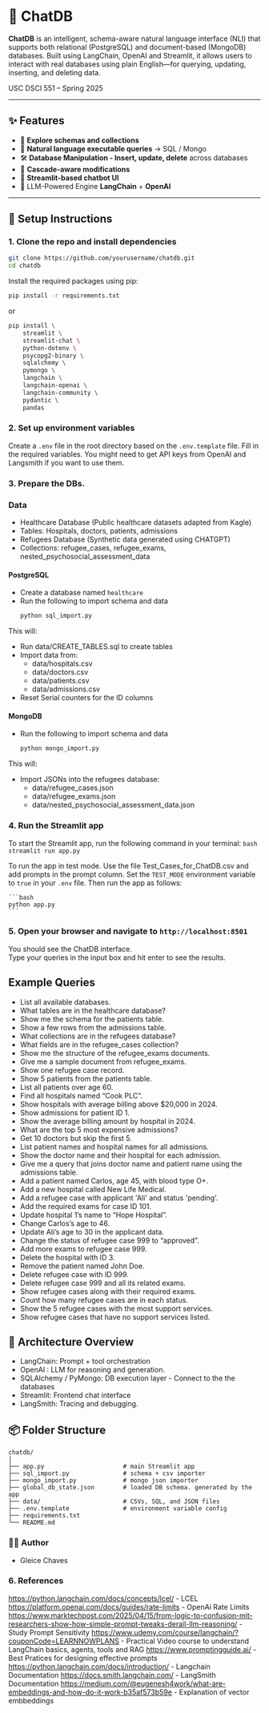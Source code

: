 # 🔺 ChatDB

**ChatDB**  is an intelligent, schema-aware natural language interface (NLI) that supports both relational (PostgreSQL) and document-based (MongoDB) databases. Built using LangChain, OpenAI and Streamlit, it allows users to interact with real databases using plain English—for querying, updating, inserting, and deleting data.

USC DSCI 551 – Spring 2025

---

## ✨ Features

- 🔎 **Explore schemas and collections**
- 🤖 **Natural language executable queries** → SQL / Mongo
- 🛠️ **Database Manipulation - Insert, update, delete** across databases
- 🔄 **Cascade-aware modifications**
- 💬 **Streamlit-based chatbot UI**
- 🧠 LLM-Powered Engine **LangChain** + **OpenAI** 

---

## 🚀 Setup Instructions

### 1. Clone the repo and install dependencies

```bash
git clone https://github.com/yourusername/chatdb.git
cd chatdb
```

Install the required packages using pip:

```bash
pip install -r requirements.txt
```
or 
```bash
pip install \
    streamlit \
    streamlit-chat \
    python-dotenv \
    psycopg2-binary \
    sqlalchemy \
    pymongo \
    langchain \
    langchain-openai \
    langchain-community \
    pydantic \
    pandas
```

### 2. Set up environment variables

Create a `.env` file in the root directory based on the `.env.template` file. Fill in the required variables. 
You might need to get API keys from OpenAI and Langsmith if you want to use them.

### 3. Prepare the DBs. 

### Data 
- Healthcare Database (Public healthcare datasets adapted from Kagle)
- Tables: Hospitals, doctors, patients, admissions
- Refugees Database (Synthetic data generated using CHATGPT)
- Collections: refugee_cases, refugee_exams, nested_psychosocial_assessment_data


#### **PostgreSQL**
- Create a database named `healthcare`
- Run the following to import schema and data
    ```bash
    python sql_import.py
    ```

This will:
- Run data/CREATE_TABLES.sql to create tables
- Import data from:
  - data/hospitals.csv
  - data/doctors.csv
  - data/patients.csv
  - data/admissions.csv
- Reset Serial counters for the ID columns

#### **MongoDB**
- Run the following to import schema and data
    ```bash
    python mongo_import.py
    ```
This will:
- Import JSONs into the refugees database:
  - data/refugee_cases.json
  - data/refugee_exams.json
  - data/nested_psychosocial_assessment_data.json

### 4. Run the Streamlit app
To start the Streamlit app, run the following command in your terminal:
    ```bash
    streamlit run app.py
    ```

To run the app in test mode. Use the file Test_Cases_for_ChatDB.csv and add prompts in the prompt column. Set the `TEST_MODE` environment variable to `true` in your `.env` file. Then run the app as follows:

    ```bash
    python app.py
    ```

### 5. Open your browser and navigate to `http://localhost:8501`
You should see the ChatDB interface.    
Type your queries in the input box and hit enter to see the results.

## Example Queries
- List all available databases.
- What tables are in the healthcare database?
- Show me the schema for the patients table.
- Show a few rows from the admissions table.
- What collections are in the refugees database?
- What fields are in the refugee_cases collection?
- Show me the structure of the refugee_exams documents.
- Give me a sample document from refugee_exams.
- Show one refugee case record.
- Show 5 patients from the patients table.
- List all patients over age 60.
- Find all hospitals named “Cook PLC”.
- Show hospitals with average billing above $20,000 in 2024.
- Show admissions for patient ID 1.
- Show the average billing amount by hospital in 2024.
- What are the top 5 most expensive admissions?
- Get 10 doctors but skip the first 5.
- List patient names and hospital names for all admissions.
- Show the doctor name and their hospital for each admission.
- Give me a query that joins doctor name and patient name using the admissions table.
- Add a patient named Carlos, age 45, with blood type O+.
- Add a new hospital called New Life Medical.
- Add a refugee case with applicant 'Ali' and status 'pending'.
- Add the required exams for case ID 101.
- Update hospital 1’s name to “Hope Hospital”.
- Change Carlos’s age to 46.
- Update Ali’s age to 30 in the applicant data.
- Change the status of refugee case 999 to “approved”.
- Add more exams to refugee case 999.
- Delete the hospital with ID 3.
- Remove the patient named John Doe.
- Delete refugee case with ID 999.
- Delete refugee case 999 and all its related exams.
- Show refugee cases along with their required exams.
- Count how many refugee cases are in each status.
- Show the 5 refugee cases with the most support services.
- Show refugee cases that have no support services listed.

## 🧠 Architecture Overview
- LangChain: Prompt + tool orchestration
- OpenAI : LLM for reasoning and generation. 
- SQLAlchemy / PyMongo: DB execution layer - Connect to the the databases
- Streamlit: Frontend chat interface
- LangSmith: Tracing and debugging. 

## 📦 Folder Structure
```
chatdb/
│
├── app.py                      # main Streamlit app
├── sql_import.py               # schema + csv importer
├── mongo_import.py             # mongo json importer
├── global_db_state.json        # loaded DB schema. generated by the app
├── data/                       # CSVs, SQL, and JSON files
├── .env.template               # environment variable config
├── requirements.txt
└── README.md
```

### 👩‍💻 Author
- Gleice Chaves

### 6. References 

https://python.langchain.com/docs/concepts/lcel/ - LCEL
https://platform.openai.com/docs/guides/rate-limits - OpenAi Rate Limits
https://www.marktechpost.com/2025/04/15/from-logic-to-confusion-mit-researchers-show-how-simple-prompt-tweaks-derail-llm-reasoning/ - Study Prompt Sensitivity 
https://www.udemy.com/course/langchain/?couponCode=LEARNNOWPLANS - Practical Video course to understand LangChain basics, agents, tools and RAG
https://www.promptingguide.ai/ - Best Pratices for designing effective prompts 
https://python.langchain.com/docs/introduction/ - Langchain Documentation
https://docs.smith.langchain.com/ - LangSmith Documentation
https://medium.com/@eugenesh4work/what-are-embeddings-and-how-do-it-work-b35af573b59e - Explanation of vector embbeddings 


